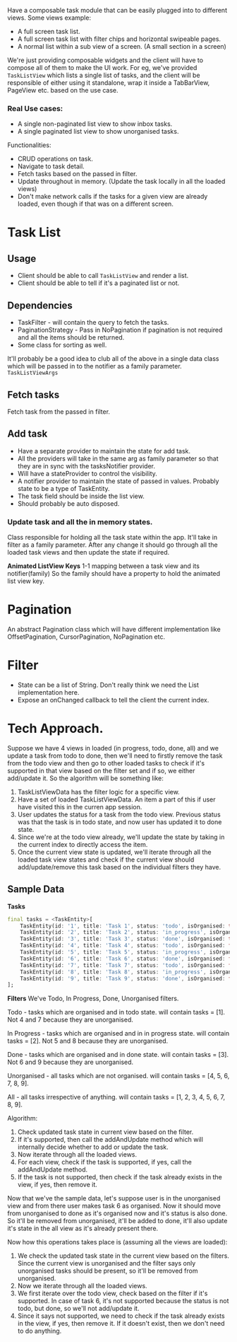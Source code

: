 Have a composable task module that can be easily plugged into to different views.
Some views example:

- A full screen task list.
- A full screen task list with filter chips and horizontal swipeable pages.
- A normal list within a sub view of a screen. (A small section in a screen)

We're just providing composable widgets and the client will have to compose all of them to make the UI work.
For eg, we've provided `TaskListView` which lists a single list of tasks, and the client will be responsible of either using it standalone, wrap it inside a TabBarView, PageView etc. based on the use case.

### Real Use cases:

- A single non-paginated list view to show inbox tasks.
- A single paginated list view to show unorganised tasks.

Functionalities:

- CRUD operations on task.
- Navigate to task detail.
- Fetch tasks based on the passed in filter.
- Update throughout in memory. (Update the task locally in all the loaded views)
- Don't make network calls if the tasks for a given view are already loaded, even though if that was on a different screen.

# Task List

## Usage

- Client should be able to call `TaskListView` and render a list.
- Client should be able to tell if it's a paginated list or not.

## Dependencies

- TaskFilter - will contain the query to fetch the tasks.
- PaginationStrategy - Pass in NoPagination if pagination is not required and all the items should be returned.
- Some class for sorting as well.

It'll probably be a good idea to club all of the above in a single data class which will be passed in to the notifier as a family parameter. `TaskListViewArgs`

## Fetch tasks

Fetch task from the passed in filter.

## Add task

- Have a separate provider to maintain the state for add task.
- All the providers will take in the same arg as family parameter so that they are in sync with the tasksNotifier provider.
- Will have a stateProvider to control the visibility.
- A notifier provider to maintain the state of passed in values. Probably state to be a type of TaskEntity.
- The task field should be inside the list view.
- Should probably be auto disposed.

### Update task and all the in memory states.

Class responsible for holding all the task state within the app. It'll take in filter as a family parameter. After any change it should go through all the loaded task views and then update the state if required.

**Animated ListView Keys**
1-1 mapping between a task view and its notifier(family)
So the family should have a property to hold the animated list view key.

# Pagination

An abstract Pagination class which will have different implementation like OffsetPagination, CursorPagination, NoPagination etc.

# Filter

- State can be a list of String. Don't really think we need the List<Filter> implementation here.
- Expose an onChanged callback to tell the client the current index.

# Tech Approach.

Suppose we have 4 views in loaded (in progress, todo, done, all) and we update a task from todo to done, then we'll need to firstly remove the task from the todo view and then go to other loaded tasks to check if it's supported in that view based on the filter set and if so, we either add/update it. So the algorithm will be something like:

1. TaskListViewData has the filter logic for a specific view.
2. Have a set of loaded TaskListViewData. An item a part of this if user have visited this in the curren app session.
3. User updates the status for a task from the todo view. Previous status was that the task is in todo state, and now user has updated it to done state.
4. Since we're at the todo view already, we'll update the state by taking in the current index to directly access the item.
5. Once the current view state is updated, we'll iterate through all the loaded task view states and check if the current view should add/update/remove this task based on the individual filters they have.

## Sample Data

**Tasks**

```dart
final tasks = <TaskEntity>[
    TaskEntity(id: '1', title: 'Task 1', status: 'todo', isOrganised: true),
    TaskEntity(id: '2', title: 'Task 2', status: 'in_progress', isOrganised: true),
    TaskEntity(id: '3', title: 'Task 3', status: 'done', isOrganised: true),
    TaskEntity(id: '4', title: 'Task 4', status: 'todo', isOrganised: false),
    TaskEntity(id: '5', title: 'Task 5', status: 'in_progress', isOrganised: false),
    TaskEntity(id: '6', title: 'Task 6', status: 'done', isOrganised: false),
    TaskEntity(id: '7', title: 'Task 7', status: 'todo', isOrganised: false),
    TaskEntity(id: '8', title: 'Task 8', status: 'in_progress', isOrganised: false),
    TaskEntity(id: '9', title: 'Task 9', status: 'done', isOrganised: false),
];
```

**Filters**
We've Todo, In Progress, Done, Unorganised filters.

Todo - tasks which are organised and in todo state.
will contain tasks = [1]. Not 4 and 7 because they are unorganised.

In Progress - tasks which are organised and in in progress state.
will contain tasks = [2]. Not 5 and 8 because they are unorganised.

Done - tasks which are organised and in done state.
will contain tasks = [3]. Not 6 and 9 because they are unorganised.

Unorganised - all tasks which are not organised.
will contain tasks = [4, 5, 6, 7, 8, 9].

All - all tasks irrespective of anything.
will contain tasks = [1, 2, 3, 4, 5, 6, 7, 8, 9].

Algorithm:

1. Check updated task state in current view based on the filter.
2. If it's supported, then call the addAndUpdate method which will internally decide whether to add or update the task.
3. Now iterate through all the loaded views.
4. For each view, check if the task is supported, if yes, call the addAndUpdate method.
5. If the task is not supported, then check if the task already exists in the view, if yes, then remove it.

Now that we've the sample data, let's suppose user is in the unorganised view and from there user makes task 6 as organised. Now it should move from unorganised to done as it's organised now and it's status is also done. So it'll be removed from unorganised, it'll be added to done, it'll also update it's state in the all view as it's already present there.

Now how this operations takes place is (assuming all the views are loaded):

1. We check the updated task state in the current view based on the filters. Since the current view is unorganised and the filter says only unorganised tasks should be present, so it'll be removed from unorganised.
2. Now we iterate through all the loaded views.
3. We first iterate over the todo view, check based on the filter if it's supported. In case of task 6, it's not supported because the status is not todo, but done, so we'll not add/update it.
4. Since it says not supported, we need to check if the task already exists in the view, if yes, then remove it. If it doesn't exist, then we don't need to do anything.
